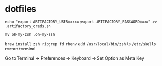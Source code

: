 # dotfiles

`echo "export ARTIFACTORY_USER=xxxx;export ARTIFACTORY_PASSWORD=xxx" >> .artifactory_creds.sh`

`mv oh-my-zsh .oh-my-zsh`

`brew install zsh ripgrep fd rbenv`
add `/usr/local/bin/zsh` to `/etc/shells`
restart terminal

Go to Terminal -> Preferences -> Keyboard -> Set Option as Meta Key
